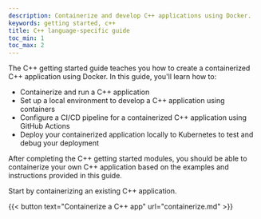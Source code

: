```yaml
---
description: Containerize and develop C++ applications using Docker.
keywords: getting started, c++
title: C++ language-specific guide
toc_min: 1
toc_max: 2
---
```


The C++ getting started guide teaches you how to create a containerized C++ application using Docker. In this guide, you'll learn how to:

* Containerize and run a C++ application
* Set up a local environment to develop a C++ application using containers
* Configure a CI/CD pipeline for a containerized C++ application using GitHub Actions
* Deploy your containerized application locally to Kubernetes to test and debug your deployment

After completing the C++ getting started modules, you should be able to containerize your own C++ application based on the examples and instructions provided in this guide.

Start by containerizing an existing C++ application.

{{< button text="Containerize a C++ app" url="containerize.md" >}}